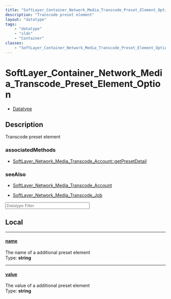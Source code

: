 ```yaml
---
title: "SoftLayer_Container_Network_Media_Transcode_Preset_Element_Option"
description: "Transcode preset element"
layout: "datatype"
tags:
    - "datatype"
    - "sldn"
    - "Container"
classes:
    - "SoftLayer_Container_Network_Media_Transcode_Preset_Element_Option"
---
```


# SoftLayer_Container_Network_Media_Transcode_Preset_Element_Option
<div id='service-datatype'>
    <ul id='sldn-reference-tabs'>
        <li id='datatype'> <a href='/reference/datatypes/SoftLayer_Container_Network_Media_Transcode_Preset_Element_Option' >Datatype</a></li>
    </ul>
</div>

## Description 


Transcode preset element 


### associatedMethods

*  [SoftLayer_Network_Media_Transcode_Account::getPresetDetail](/reference/services/SoftLayer_Network_Media_Transcode_Account/getPresetDetail )



### seeAlso

* [SoftLayer_Network_Media_Transcode_Account](/reference/services/SoftLayer_Network_Media_Transcode_Account )


* [SoftLayer_Network_Media_Transcode_Job](/reference/services/SoftLayer_Network_Media_Transcode_Job )




<!-- Filer BEGIN -->
<div class="view-filters">
        <div class="clearfix">
            <div class="search-input-box">
                <input placeholder="Datatype Filter" onkeyup="titleSearch(inputId='prop-input', divId='properties', elementClass='prop-row')" 
                    type="text" id="prop-input" value="" size="30" maxlength="128" class="form-text">
            </div>
        </div>
</div>
<!-- Filer END -->

<div id="properties" class="content">
<div id="localProperties" class="prop-content" >

## Local
<div class="prop-row">

-----
[name]: #name
#### [name]
The name of a additional preset element  
<span class="type-label">Type: </span>**string**  



</div>
<div class="prop-row">

-----
[value]: #value
#### [value]
The value of a additional preset element  
<span class="type-label">Type: </span>**string**  



</div>
</div>
<!-- LOCAL PROPERTY END -->

</div>


